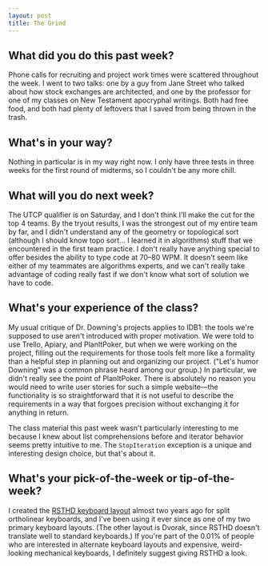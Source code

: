 ```yaml
---
layout: post
title: The Grind
---
```


## What did you do this past week?

Phone calls for recruiting and project work times were scattered throughout the week. I went to two talks: one by a guy from Jane Street who talked about how stock exchanges are architected, and one by the professor for one of my classes on New Testament apocryphal writings. Both had free food, and both had plenty of leftovers that I saved from being thrown in the trash.

## What's in your way?

Nothing in particular is in my way right now. I only have three tests in three weeks for the first round of midterms, so I couldn't be any more chill.

## What will you do next week?

The UTCP qualifier is on Saturday, and I don't think I'll make the cut for the top 4 teams. By the tryout results, I was the strongest out of my entire team by far, and I didn't understand any of the geometry or topological sort (although I should know topo sort… I learned it in algorithms) stuff that we encountered in the first team practice. I don't really have anything special to offer besides the ability to type code at 70–80 WPM. It doesn't seem like either of my teammates are algorithms experts, and we can't really take advantage of coding really fast if we don't know what sort of solution we have to code.

## What's your experience of the class?

My usual critique of Dr. Downing's projects applies to IDB1: the tools we're supposed to use aren't introduced with proper motivation. We were told to use Trello, Apiary, and PlanItPoker, but when we were working on the project, filling out the requirements for those tools felt more like a formality than a helpful step in planning out and organizing our project. ("Let's humor Downing" was a common phrase heard among our group.) In particular, we didn't really see the point of PlanItPoker. There is absolutely no reason you would need to write user stories for such a simple website—the functionality is so straightforward that it is not useful to describe the requirements in a way that forgoes precision without exchanging it for anything in return.

The class material this past week wasn't particularly interesting to me because I knew about list comprehensions before and iterator behavior seems pretty intuitive to me. The `StopIteration` exception is a unique and interesting design choice, but that's about it.

## What's your pick-of-the-week or tip-of-the-week?

I created the [RSTHD keyboard layout](https://xsznix.wordpress.com/2016/05/16/introducing-the-rsthd-layout/) almost two years ago for split ortholinear keyboards, and I've been using it ever since as one of my two primary keyboard layouts. (The other layout is Dvorak, since RSTHD doesn't translate well to standard keyboards.) If you're part of the 0.01% of people who are interested in alternate keyboard layouts and expensive, weird-looking mechanical keyboards, I definitely suggest giving RSTHD a look.
